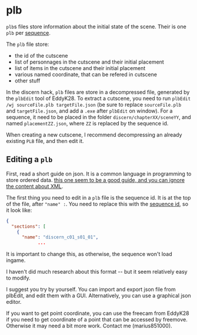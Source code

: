 # plb

`plb`s files store information about the initial state of the scene. Their is one `plb` per [sequence](./general.md).

The `plb` file store:
- the id of the cutscene
- list of personnages in the cutscene and their initial placement
- list of items in the cutscene and their initial placement
- various named coordinate, that can be refered in cutscene
- other stuff

In the discern hack, `plb` files are store in a decompressed file, generated by the `plbEdit` tool of EddyK28. To extract a cutscene, you need to run `plbEdit /wj sourceFile.plb targetFile.json` (be sure to replace `sourceFile.plb` and `targetFile.json`, and add a `.exe` after `plbEdit` on window). For a sequence, it need to be placed in the folder `discern/chapterXX/sceneYY`, and named `placementZZ.json`, where `ZZ` is replaced by the sequence id.

When creating a new cutscene, I recommend decompressing an already existing `PLB` file, and then edit it.

## Editing a `plb`

First, read a short guide on json. It is a common language in programming to store ordered data. [this one seem to be a good guide, and you can ignore the content about XML](https://www.digitalocean.com/community/tutorials/an-introduction-to-json).

The first thing you need to edit in a `plb` file is the sequence id. It is at the top of the file, after `"name" :`. You need to replace this with the [sequence id](./general.md), so it look like:
```json
{
  "sections": [
    {
      "name": "discern_c01_s01_01",
			...
```

It is important to change this, as otherwise, the sequence won't load ingame.

I haven't did much research about this format -- but it seem relatively easy to modify.

I suggest you try by yourself. You can import and export json file from plbEdit, and edit them with a GUI. Alternatively, you can use a graphical json editor.

If you want to get point coordinate, you can use the freecam from EddyK28 if you need to get coordinate of a point that can be accessed by freemove. Otherwise it may need a bit more work. Contact me (marius851000).
